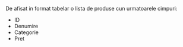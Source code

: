 De afisat in format tabelar o lista de produse cun urmatoarele cimpuri:
+ ID
+ Denumire
+ Categorie
+ Pret